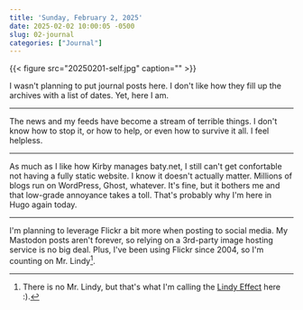 ```yaml
---
title: 'Sunday, February 2, 2025'
date: 2025-02-02 10:00:05 -0500
slug: 02-journal
categories: ["Journal"]
---
```


{{< figure src="20250201-self.jpg" caption="" >}}

I wasn't planning to put journal posts here. I don't like how they fill up the archives with a list of dates. Yet, here I am. 

<!--more-->

----

The news and my feeds have become a stream of terrible things. I don't know how to stop it, or how to help, or even how to survive it all. I feel helpless.

----

As much as I like how Kirby manages baty.net, I still can't get confortable not having a fully static website. I know it doesn't actually matter. Millions of blogs run on WordPress, Ghost, whatever. It's fine, but it bothers me and that low-grade annoyance takes a toll. That's probably why I'm here in Hugo again today.

----

I'm planning to leverage Flickr a bit more when posting to social media. My Mastodon posts aren't forever, so relying on a 3rd-party image hosting service is no big deal. Plus, I've been using Flickr since 2004, so I'm counting on Mr. Lindy[^1].

[^1]: There is no Mr. Lindy, but that's what I'm calling the [Lindy Effect](https://en.wikipedia.org/wiki/Lindy_effect) here :).
